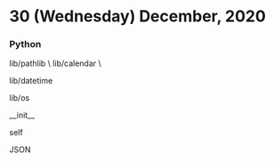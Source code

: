 # 30 (Wednesday) December, 2020

### Python

<p>lib/pathlib \ lib/calendar \ </p>
<p></p>
<p>lib/datetime</p>
<p>lib/os</p>
<p>__init__</p>
<p>self</p>
<p>JSON</p>
